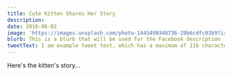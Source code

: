 ```yaml
---
title: Cute Kitten Shares Her Story
description:
date: 2016-06-02
image: 'https://images.unsplash.com/photo-1445499348736-29b6cdfc03b9?ixlib=rb-0.3.5&q=20&fm=jpg&crop=entropy&s=0c98225393f792b7b58e4fe2d3fe1644&w=1024'
blurb: This is a blurb that will be used for the Facebook description
tweetText: I am example tweet text, which has a maximum of 116 characters
---
```


Here's the kitten's story...

